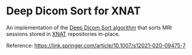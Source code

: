 Deep Dicom Sort for XNAT
========================

An implementation of the [Deep Dicom Sort algorithm](https://github.com/Svdvoort/DeepDicomSort) that sorts MRI sessions stored in [XNAT](https://xnat.org) repositories in-place.


Reference: https://link.springer.com/article/10.1007/s12021-020-09475-7